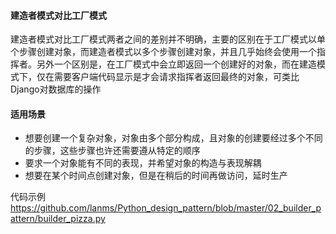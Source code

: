 #### 建造者模式对比工厂模式

建造者模式对比工厂模式两者之间的差别并不明确，主要的区别在于工厂模式以单个步骤创建对象，而建造者模式以多个步骤创建对象，并且几乎始终会使用一个指挥者。另外一个区别是，在工厂模式中会立即返回一个创建好的对象，而在建造模式下，仅在需要客户端代码显示是才会请求指挥者返回最终的对象，可类比Django对数据库的操作



#### 适用场景

- 想要创建一个复杂对象，对象由多个部分构成，且对象的创建要经过多个不同的步骤，这些步骤也许还需要遵从特定的顺序
- 要求一个对象能有不同的表现，并希望对象的构造与表现解耦
- 想要在某个时间点创建对象，但是在稍后的时间再做访问，延时生产





代码示例 <https://github.com/lanms/Python_design_pattern/blob/master/02_builder_pattern/builder_pizza.py>